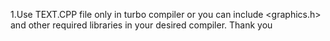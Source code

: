 1.Use TEXT.CPP file only in turbo compiler or you can include <graphics.h> and other required libraries in your desired compiler.
Thank you
